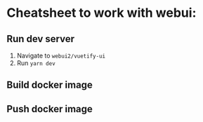 # Cheatsheet to work with webui:

## Run dev server

1. Navigate to ``` webui2/vuetify-ui ```
2. Run ``` yarn dev ```

## Build docker image

## Push docker image